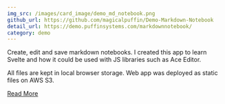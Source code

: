 ```yaml
---
img_src: /images/card_image/demo_md_notebook.png
github_url: https://github.com/magicalpuffin/Demo-Markdown-Notebook
detail_url: https://demo.puffinsystems.com/markdownnotebook/
category: demo
---
```

Create, edit and save markdown notebooks. I created this app to learn Svelte and how it could be used with JS libraries such as Ace Editor.

All files are kept in local browser storage. Web app was deployed as static files on AWS S3.

[Read More](/blog/2023-07-12_demo-markdown-notebook/)